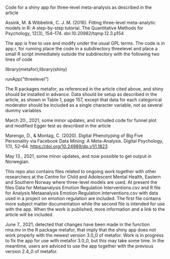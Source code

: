 Code for a shiny app for three-level meta-analysis as described in the article 

Assink, M. & Wibbelink, C. J. M. (2016). Fitting three-level meta-analytic models in R: A step-by-step tutorial. The Quantitative Methods for Psychology, 12(3), 154–174. doi:10.20982/tqmp.12.3.p154

The app is free to use and modify under the usual GPL terms. The code is in app.r, for running place the code in a subdirectory threelevel and place a small R script immediately outside the subdirectory with the following two lines of code

library(metafor);library(shiny)

runApp("threelevel")

The R packages metafor, as referenced in the article cited above, and shiny should be installed in advance. Data should be setup as described in the article, as shown in Table 1, page 157, except that data for each categorical moderator should be included as a single character variable, not as several dummy variables.

March 20., 2021, some minor updates, and included code for funnel plot and modified Egger test as described in the article 

Marengo, D., & Montag, C. (2020). Digital Phenotyping of Big Five Personality via Facebook Data Mining: A Meta-Analysis. Digital Psychology, 1(1), 52–64. https://doi.org/10.24989/dp.v1i1.1823

May 13., 2021, some minor updates, and now possible to get output in Norwegian.

This repo also contains files related to ongoing work together with other researchers at the Centre for Child and Adolescent Mental Health, Eastern and Southern Norway where three-level models are used. At present the files Data for Metaanalysis Emotion Regulation Interventions.csv and R file for Analysis  Metaanalysis Emotion Regulation Interventions.csv with data used in a project on emotion regulation are included. The first file contains more subject matter documentation while the second file is intended for use with the  app. When the work is published, more information and a link to the article will be included.

June 7., 2021, detected that changes have been made in the function rma.mv in the R package metafor, that imply that the shiny app does not work properly with the newest version 3.0_0 of metafor. Work is in progress to fix the app for use with metafor 3.0_0, but this may take some time. In the meantime, users are adviced to use the app together with the previous version 2.4_0 of metafor.
